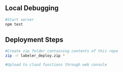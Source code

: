 ## Local Debugging

```bash
#Start server
npm test
```

## Deployment Steps

```bash
#Create zip folder containing contents of this repo
zip -r labeler_deploy.zip *

#Upload to cloud functions through web console
```
